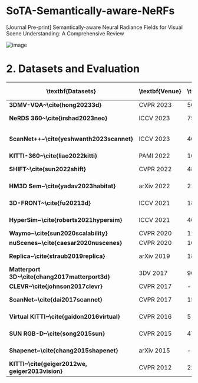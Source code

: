 # SoTA-Semantically-aware-NeRFs
[Journal Pre-print] Semantically-aware Neural Radiance Fields for Visual Scene Understanding: A Comprehensive Review


![image](https://github.com/abourki/SoTA-Semantically-aware-NeRFs/assets/12202074/e5f83286-2b00-49ef-95d7-eb987c99624f)


# 2. Datasets and Evaluation

| **\textbf{Datasets}**                           | **\textbf{Venue}** | **\textbf{\#Scenes}** | **\textbf{\#Imgs}** | **\textbf{Centricity}** | **\textbf{Type}** | **\textbf{Data Modalities}** | **\textbf{Annotations}**                  | **\textbf{URL}**                                                                        |
|-------------------------------------------------|--------------------|-----------------------|---------------------|-------------------------|-------------------|------------------------------|-------------------------------------------|-----------------------------------------------------------------------------------------|
| **3DMV-VQA~\cite{hong20233d}**                  | CVPR 2023          | 5000                  | 600K                | S+O                     | Indoor            | RGB                          | Visual question \                         | [URL](https://vis-www.cs.umass.edu/3d-clr/}{\faLink})          |
| **NeRDS 360~\cite{irshad2023neo}**              | ICCV 2023          | 75                    | 15k                 | S+O                     | Urban             | Synthetic                    | \makecell[l]{3D object boxes              |
| **ScanNet++~\cite{yeshwanth2023scannet}**       | ICCV 2023          | 460                   | 3.7M                | S                       | Indoor            | RGB-D                        | \makecell[l]{2D/3D panoptic segmentation} | \Dhref{https://cy94.github.io/scannetpp/}{\faLink}                                      |
| **KITTI-360~\cite{liao2022kitti}**              | PAMI 2022          | 10                    | 150K                | S+O                     | Urban             | RGB                          | LiDAR                                     | \makecell[l]{2D/3D object boxes                                                         |
| **SHIFT~\cite{sun2022shift}**                   | CVPR 2022          | 4850                  | 2.5M                | S+O                     | Urban             | Synthetic                    | \makecell[l]{2D/3D object boxes           |
| **HM3D Sem~\cite{yadav2023habitat}**            | arXiv 2022         | 216                   | -                   | S                       | Indoor            | Mesh                         | 3D semantic segmentation                  | \Dhref{https://aihabitat.org/datasets/hm3d-semantics/}{\faLink}                         |
| **3D-FRONT~\cite{fu20213d}**                    | ICCV 2021          | 18968                 | -                   | S+O                     | Indoor            | Synthetic                    | 3D semantic segmentation                  | \Dhref{https://tianchi.aliyun.com/specials/promotion/alibaba-3d-scene-dataset}{\faLink} |
| **HyperSim~\cite{roberts2021hypersim}**         | ICCV 2021          | 461                   | 77.4K               | S+O                     | Indoor            | Synthetic                    | \makecell[l]{2D/3D object boxes           |
| **Waymo~\cite{sun2020scalability}**             | CVPR 2020          | 1150                  | 1M                  | S+O                     | Urban             | RGB                          | LiDAR                                     | \makecell[l]{2D/3D object boxes                                                         |
| **nuScenes~\cite{caesar2020nuscenes}**          | CVPR 2020          | 1000                  | 1.4M                | S+O                     | Urban             | RGB                          | LiDAR                                     | \makecell[l]{3D object boxes                                                            |
| **Replica~\cite{straub2019replica}**            | arXiv 2019         | 18                    | -                   | S                       | Indoor            | Mesh                         | 2D/3D panoptic segmentation               | \Dhref{https://github.com/facebookresearch/Replica-Dataset}{\faLink}                    |
| **Matterport 3D~\cite{chang2017matterport3d}**  | 3DV 2017           | 90                    | 194.4K              | S                       | Indoor            | RGB-D                        | 2D/3D panoptic segmentation               | \Dhref{https://niessner.github.io/Matterport//}{\faLink}                                |
| **CLEVR~\cite{johnson2017clevr}**               | CVPR 2017          | -                     | 100K                | O                       | Indoor            | Synthetic                    | Visual question \                         | answer                                                                                  | \Dhref{https://cs.stanford.edu/people/jcjohns/clevr/}{\faLink} |
| **ScanNet~\cite{dai2017scannet}**               | CVPR 2017          | 1513                  | 2.5M                | S+O                     | Indoor            | RGB-D                        | \makecell[l]{3D object boxes              |
| **Virtual KITTI~\cite{gaidon2016virtual}**      | CVPR 2016          | 5                     | 17K                 | S+O                     | Urban             | Synthetic                    | \makecell[l]{2D/3D object boxes           |
| **SUN RGB-D~\cite{song2015sun}**                | CVPR 2015          | 47                    | 10.3K               | S+O                     | Indoor            | RGB-D                        | \makecell[l]{2D/3D object boxes           |
| **Shapenet~\cite{chang2015shapenet}**           | arXiv 2015         | -                     | -                   | O                       | Objects           | CAD model                    | 3D part segmentation                      | \Dhref{https://shapenet.org/}{\faLink}                                                  |
| **KITTI~\cite{geiger2012we, geiger2013vision}** | CVPR 2012          | 22                    | 15K                 | S+O                     | Urban             | RGB                          | LiDAR                                     | \makecell[l]{2D/3D object boxes                                                         |
